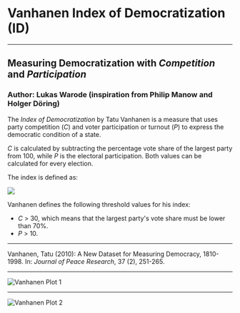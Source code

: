 # Vanhanen Index of Democratization (ID)

---

## Measuring Democratization with *Competition* and *Participation*

### Author: Lukas Warode (inspiration from Philip Manow and Holger Döring)

The *Index of Democratization* by Tatu Vanhanen is a measure that uses party competition (*C*) and voter participation or turnout (*P*) to express the democratic condition of a state.

*C* is calculated by subtracting the percentage vote share of the largest party from 100, while *P* is the electoral participation. Both values can be calculated for every election.

The index is defined as:

![](https://latex.codecogs.com/gif.latex?ID&space;=&space;\frac{C&space;\cdot&space;P}{100})

Vanhanen defines the following threshold values for his index:

* *C* > 30, which means that the largest party's vote share must be lower than 70%.
* *P* > 10.

---

Vanhanen, Tatu (2010): A New Dataset for Measuring Democracy, 1810-1998. In: *Journal of Peace Research*, 37 (2), 251-265.

---

![Vanhanen Plot 1](vanhanen-plot-all.png)

---

![Vanhanen Plot 2](vanhanen-plot-grouped.png)